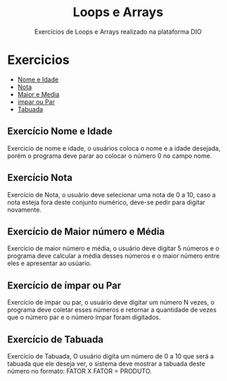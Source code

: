 <h1 align="center">Loops e Arrays</h1>
<p align="center">Exercícios de Loops e Arrays realizado na plataforma DIO</p>

Exercicios
=================
<!--ts-->
   * [Nome e Idade](#Nome-e-Idade)
   * [Nota](#Nota)
   * [Maior e Media](#MaiorEMedia)
   * [ímpar ou Par](#ImparOuPar)
   * [Tabuada](#Tabuada)
<!--te-->

## <a name="Nome-e-Idade" />Exercício Nome e Idade

Exercicio de nome e idade, o usuários coloca o nome e a idade desejada, 
porém o programa deve parar ao colocar o número 0 no campo nome.

## <a name="Nota"/> Exercício Nota

Exercício de Nota, o usuário deve selecionar uma nota de 0 a 10, caso a 
nota esteja fora deste conjunto numérico, deve-se pedir para digitar 
novamente.

## <a name="MaiorEMedia"/> Exercício de Maior número e Média

Exercício de maior número e média, o usuário deve digitar 5 números e o
programa deve calcular a média desses números e o maior número entre eles
e apresentar ao usúario.

## <a name="ImparOuPar"/> Exercício de ímpar ou Par

Exercicio de ímpar ou par, o usuário deve digitar um número N vezes,
o programa deve coletar esses números e retornar a quantidade de 
vezes que o número par e o número ímpar foram digitados.

## <a name="Tabuada"/> Exercício de Tabuada

Exercício de Tabuada, O usuário digita um número de 0 a 10 que será
a tabuada que ele deseja ver, o sistema deve mostrar a tabuada deste
número no formato:  FATOR X FATOR = PRODUTO.

